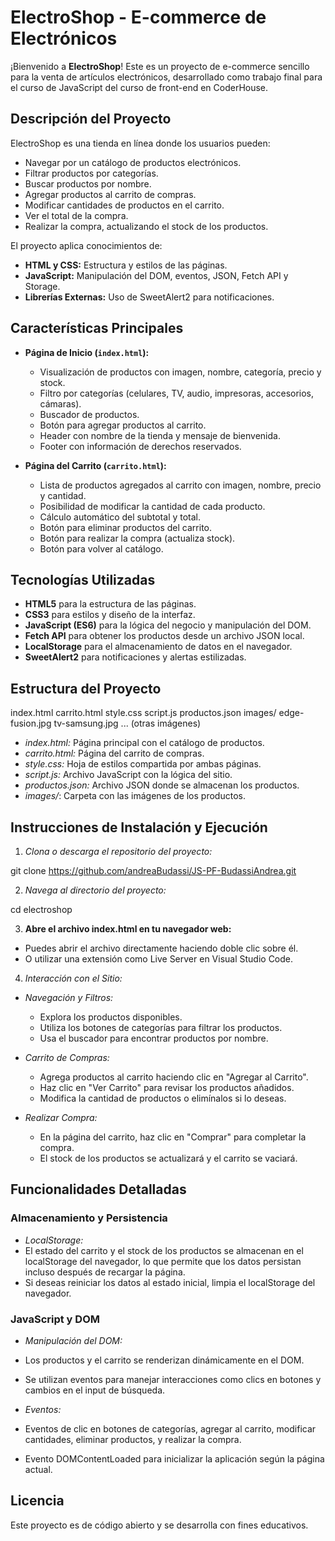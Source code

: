 # ElectroShop - E-commerce de Electrónicos

¡Bienvenido a **ElectroShop**! Este es un proyecto de e-commerce sencillo para la venta de artículos electrónicos, desarrollado como trabajo final para el curso de JavaScript del curso de front-end en CoderHouse.

## Descripción del Proyecto

ElectroShop es una tienda en línea donde los usuarios pueden:

- Navegar por un catálogo de productos electrónicos.
- Filtrar productos por categorías.
- Buscar productos por nombre.
- Agregar productos al carrito de compras.
- Modificar cantidades de productos en el carrito.
- Ver el total de la compra.
- Realizar la compra, actualizando el stock de los productos.

El proyecto aplica conocimientos de:

- **HTML y CSS:** Estructura y estilos de las páginas.
- **JavaScript:** Manipulación del DOM, eventos, JSON, Fetch API y Storage.
- **Librerías Externas:** Uso de SweetAlert2 para notificaciones.

## Características Principales

- **Página de Inicio (`index.html`):**
  - Visualización de productos con imagen, nombre, categoría, precio y stock.
  - Filtro por categorías (celulares, TV, audio, impresoras, accesorios, cámaras).
  - Buscador de productos.
  - Botón para agregar productos al carrito.
  - Header con nombre de la tienda y mensaje de bienvenida.
  - Footer con información de derechos reservados.

- **Página del Carrito (`carrito.html`):**
  - Lista de productos agregados al carrito con imagen, nombre, precio y cantidad.
  - Posibilidad de modificar la cantidad de cada producto.
  - Cálculo automático del subtotal y total.
  - Botón para eliminar productos del carrito.
  - Botón para realizar la compra (actualiza stock).
  - Botón para volver al catálogo.

## Tecnologías Utilizadas

- **HTML5** para la estructura de las páginas.
- **CSS3** para estilos y diseño de la interfaz.
- **JavaScript (ES6)** para la lógica del negocio y manipulación del DOM.
- **Fetch API** para obtener los productos desde un archivo JSON local.
- **LocalStorage** para el almacenamiento de datos en el navegador.
- **SweetAlert2** para notificaciones y alertas estilizadas.

## Estructura del Proyecto

index.html
carrito.html
style.css
script.js
productos.json
images/
   edge-fusion.jpg
   tv-samsung.jpg
   ... (otras imágenes)

- *index.html:* Página principal con el catálogo de productos.
- *carrito.html:* Página del carrito de compras.
- *style.css:* Hoja de estilos compartida por ambas páginas.
- *script.js:* Archivo JavaScript con la lógica del sitio.
- *productos.json:* Archivo JSON donde se almacenan los productos.
- *images/*: Carpeta con las imágenes de los productos.

## Instrucciones de Instalación y Ejecución

1. *Clona o descarga el repositorio del proyecto:*

git clone https://github.com/andreaBudassi/JS-PF-BudassiAndrea.git

2. *Navega al directorio del proyecto:*

cd electroshop

3. **Abre el archivo index.html en tu navegador web:**

- Puedes abrir el archivo directamente haciendo doble clic sobre él.
- O utilizar una extensión como Live Server en Visual Studio Code.

4. *Interacción con el Sitio:*

- *Navegación y Filtros:*
  - Explora los productos disponibles.
  - Utiliza los botones de categorías para filtrar los productos.
  - Usa el buscador para encontrar productos por nombre.

- *Carrito de Compras:*
  - Agrega productos al carrito haciendo clic en "Agregar al Carrito".
  - Haz clic en "Ver Carrito" para revisar los productos añadidos.
  - Modifica la cantidad de productos o elimínalos si lo deseas.

- *Realizar Compra:*
  - En la página del carrito, haz clic en "Comprar" para completar la compra.
  - El stock de los productos se actualizará y el carrito se vaciará.

## Funcionalidades Detalladas

### Almacenamiento y Persistencia

- *LocalStorage:*
- El estado del carrito y el stock de los productos se almacenan en el localStorage del navegador, lo que permite que los datos persistan incluso después de recargar la página.
- Si deseas reiniciar los datos al estado inicial, limpia el localStorage del navegador.

### JavaScript y DOM

- *Manipulación del DOM:*
- Los productos y el carrito se renderizan dinámicamente en el DOM.
- Se utilizan eventos para manejar interacciones como clics en botones y cambios en el input de búsqueda.

- *Eventos:*
- Eventos de clic en botones de categorías, agregar al carrito, modificar cantidades, eliminar productos, y realizar la compra.
- Evento DOMContentLoaded para inicializar la aplicación según la página actual.

## Licencia

Este proyecto es de código abierto y se desarrolla con fines educativos.
